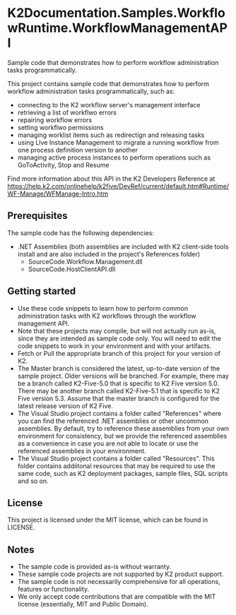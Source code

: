 # K2Documentation.Samples.WorkflowRuntime.WorkflowManagementAPI
Sample code that demonstrates how to perform workflow administration tasks programmatically. 

This project contains sample code that demonstrates how to perform workflow administration tasks programmatically, such as:  
* connecting to the K2 workflow server's management interface
* retrieving a list of workflwo errors
* repairing workflow errors
* setting workflwo permissions
* managing worklist items such as redirectign and releasing tasks
* using LIve Instance Management to migrate a running workflow from one process definition version to another
* managing active process instances to perform operations such as GoToActivity, Stop and Resume

Find more information about this API in the K2 Developers Reference at
https://help.k2.com/onlinehelp/k2five/DevRef/current/default.htm#Runtime/WF-Manage/WFManage-Intro.htm

## Prerequisites
The sample code has the following dependencies: 
* .NET Assemblies (both assemblies are included with K2 client-side tools install and are also included in the project's References folder)
  * SourceCode.Workflow.Management.dll 
  * SourceCode.HostClientAPI.dll 

## Getting started
* Use these code snippets to learn how to perform common administration tasks with K2 workflows through the workflow management API. 
* Note that these projects may compile, but will not actually run as-is, since they are intended as sample code only. You will need to edit the code snippets to work in your environment and with your artifacts. 
* Fetch or Pull the appropriate branch of this project for your version of K2. 
* The Master branch is considered the latest, up-to-date version of the sample project. Older versions will be branched. For example, there may be a branch called K2-Five-5.0 that is specific to K2 Five version 5.0. There may be another branch called K2-Five-5.1 that is specific to K2 Five version 5.3. Assume that the master branch is configured for the latest release version of K2 Five. 
* The Visual Studio project contains a folder called "References" where you can find the referenced .NET assemblies or other uncommon assemblies. By default, try to reference these assemblies from your own environment for consistency, but we provide the referenced assemblies as a convenience in case you are not able to locate or use the referenced assemblies in your environment. 
* The Visual Studio project contains a folder called "Resources". This folder contains addiitonal resources that may be required to use the same code, such as K2 deployment packages, sample files, SQL scripts and so on. 
   
## License
This project is licensed under the MIT license, which can be found in LICENSE.

## Notes
 * The sample code is provided as-is without warranty.
 * These sample code projects are not supported by K2 product support. 
 * The sample code is not necessarily comprehensive for all operations, features or functionality. 
 * We only accept code contributions that are compatible with the MIT license (essentially, MIT and Public Domain).
